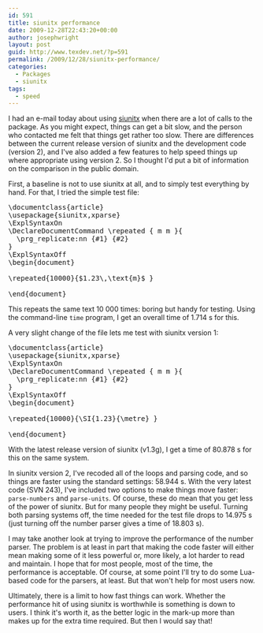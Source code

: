 ```yaml
---
id: 591
title: siunitx performance
date: 2009-12-28T22:43:20+00:00
author: josephwright
layout: post
guid: http://www.texdev.net/?p=591
permalink: /2009/12/28/siunitx-performance/
categories:
  - Packages
  - siunitx
tags:
  - speed
---
```

I had an e-mail today about using <a title="A comprehensive (SI) units package" href="http://tug.ctan.org/cgi-bin/ctanPackageInformation.py?id=siunitx">siunitx</a> when there are a lot of calls to the package. As you might expect, things can get a bit slow, and the person who contacted me felt that things get rather too slow. There are differences between the current release version of siunitx and the development code (version 2), and I've also added a few features to help speed things up where appropriate using version 2. So I thought I'd put a bit of information on the comparison in the public domain.

First, a baseline is not to use siunitx at all, and to simply test everything by hand. For that, I tried the simple test file:
<pre>\documentclass{article}
\usepackage{siunitx,xparse}
\ExplSyntaxOn
\DeclareDocumentCommand \repeated { m m }{
  \prg_replicate:nn {#1} {#2}
}
\ExplSyntaxOff
\begin{document}

\repeated{10000}{$1.23\,\text{m}$ }

\end{document}
</pre>
This repeats the same text 10 000 times: boring but handy for testing. Using the command-line <code>time</code> program, I get an overall time of 1.714 s for this.

A very slight change of the file lets me test with siunitx version 1:
<pre>\documentclass{article}
\usepackage{siunitx,xparse}
\ExplSyntaxOn
\DeclareDocumentCommand \repeated { m m }{
  \prg_replicate:nn {#1} {#2}
}
\ExplSyntaxOff
\begin{document}

\repeated{10000}{\SI{1.23}{\metre} }

\end{document}
</pre>
With the latest release version of siunitx (v1.3g), I get a time of 80.878 s for this on the same system.

In siunitx version 2, I've recoded all of the loops and parsing code, and so things are faster using the standard settings: 58.944 s. With the very latest code (SVN 243), I've included two options to make things move faster: <code>parse-numbers</code> and <code>parse-units</code>. Of course, these do mean that you get less of the power of siunitx. But for many people they might be useful. Turning both parsing systems off, the time needed for the test file drops to 14.975 s (just turning off the number parser gives a time of 18.803 s).

I may take another look at trying to improve the performance of the number parser. The problem is at least in part that making the code faster will either mean making some of it less powerful or, more likely, a lot harder to read and maintain. I hope that for most people, most of the time, the performance is acceptable. Of course, at some point I'll try to do some Lua-based code for the parsers, at least. But that won't help for most users now.

Ultimately, there is a limit to how fast things can work. Whether the performance hit of using siunitx is worthwhile is something is down to users. I think it's worth it, as the better logic in the mark-up more than makes up for the extra time required. But then I would say that!
